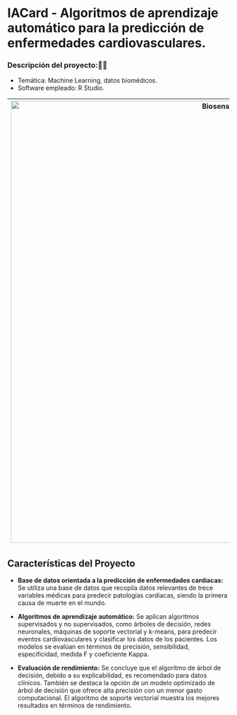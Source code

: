 # IACard - Algoritmos de aprendizaje automático para la predicción de enfermedades cardiovasculares.

### **Descripción del proyecto:🧬🤖**
  - Temática: Machine Learning, datos biomédicos.
  - Software empleado: R Studio.

| <img src="https://cordis.europa.eu/docs/news/images/2018-06/129639.jpg" alt="Biosensor Cutáneo" width="1000" height="auto"> | IACard es un proyecto para el desarrollo de modelos de aprendizaje automático con datos clínicos orientados a la predicción de enfermedades cardiovasculares. Para ello se emplearon bases de datos públicas en Kaggle con una gran densidad de datos para la programación de distintos modelos de Machine Learning tanto supervisados como no supervisados. |
|---|---|

## Características del Proyecto

- **Base de datos orientada a la predicción de enfermedades cardiacas:** Se utiliza una base de datos que recopila datos relevantes de trece variables médicas para predecir patologías cardiacas, siendo la primera causa de muerte en el mundo.
  
- **Algoritmos de aprendizaje automático:** Se aplican algoritmos supervisados y no supervisados, como árboles de decisión, redes neuronales, máquinas de soporte vectorial y k-means, para predecir eventos cardiovasculares y clasificar los datos de los pacientes. Los modelos se evalúan en términos de precisión, sensibilidad, especificidad, medida F y coeficiente Kappa.
  
- **Evaluación de rendimiento:** Se concluye que el algoritmo de árbol de decisión, debido a su explicabilidad, es recomendado para datos clínicos. También se destaca la opción de un modelo optimizado de árbol de decisión que ofrece alta precisión con un menor gasto computacional. El algoritmo de soporte vectorial muestra los mejores resultados en términos de rendimiento.


